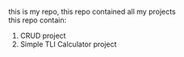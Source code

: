 this is my repo, this repo contained all my projects  
this repo contain:
1. CRUD project
2. Simple TLI Calculator project